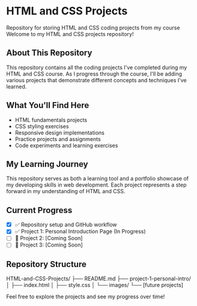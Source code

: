 # HTML and CSS Projects
Repository for storing HTML and CSS coding projects from my course
Welcome to my HTML and CSS projects repository! 

## About This Repository

This repository contains all the coding projects I've completed during my HTML and CSS course. As I progress through the course, I'll be adding various projects that demonstrate different concepts and techniques I've learned.

## What You'll Find Here

- HTML fundamentals projects
- CSS styling exercises
- Responsive design implementations
- Practice projects and assignments
- Code experiments and learning exercises

## My Learning Journey

This repository serves as both a learning tool and a portfolio showcase of my developing skills in web development. Each project represents a step forward in my understanding of HTML and CSS.

## Current Progress
- [x] ✅ Repository setup and GitHub workflow
- [x] ✅ Project 1: Personal Introduction Page (In Progress)
- [ ] 🔄 Project 2: [Coming Soon]
- [ ] 🔄 Project 3: [Coming Soon]

## Repository Structure

HTML-and-CSS-Projects/
├── README.md
├── project-1-personal-intro/
│   ├── index.html
│   ├── style.css
│   └── images/
└── [future projects]


Feel free to explore the projects and see my progress over time!
